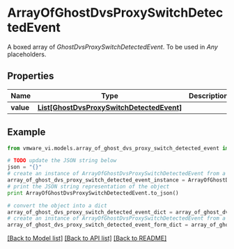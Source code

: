 # ArrayOfGhostDvsProxySwitchDetectedEvent

A boxed array of *GhostDvsProxySwitchDetectedEvent*. To be used in *Any* placeholders. 

## Properties
Name | Type | Description | Notes
------------ | ------------- | ------------- | -------------
**value** | [**List[GhostDvsProxySwitchDetectedEvent]**](GhostDvsProxySwitchDetectedEvent.md) |  | 

## Example

```python
from vmware_vi.models.array_of_ghost_dvs_proxy_switch_detected_event import ArrayOfGhostDvsProxySwitchDetectedEvent

# TODO update the JSON string below
json = "{}"
# create an instance of ArrayOfGhostDvsProxySwitchDetectedEvent from a JSON string
array_of_ghost_dvs_proxy_switch_detected_event_instance = ArrayOfGhostDvsProxySwitchDetectedEvent.from_json(json)
# print the JSON string representation of the object
print ArrayOfGhostDvsProxySwitchDetectedEvent.to_json()

# convert the object into a dict
array_of_ghost_dvs_proxy_switch_detected_event_dict = array_of_ghost_dvs_proxy_switch_detected_event_instance.to_dict()
# create an instance of ArrayOfGhostDvsProxySwitchDetectedEvent from a dict
array_of_ghost_dvs_proxy_switch_detected_event_form_dict = array_of_ghost_dvs_proxy_switch_detected_event.from_dict(array_of_ghost_dvs_proxy_switch_detected_event_dict)
```
[[Back to Model list]](../README.md#documentation-for-models) [[Back to API list]](../README.md#documentation-for-api-endpoints) [[Back to README]](../README.md)


